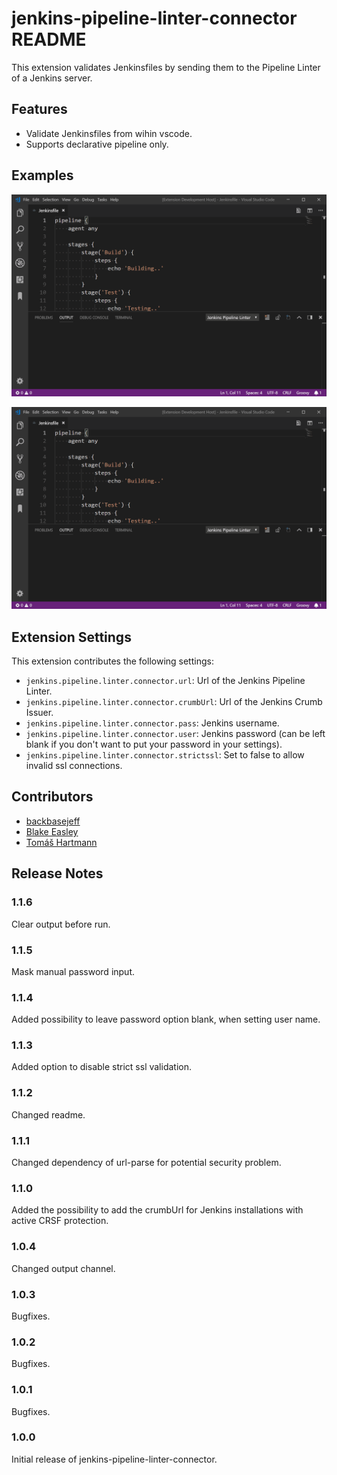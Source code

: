 # jenkins-pipeline-linter-connector README

This extension validates Jenkinsfiles by sending them to the Pipeline Linter of a Jenkins server.

## Features

- Validate Jenkinsfiles from wihin vscode.
- Supports declarative pipeline only.

## Examples

![Example 1](images/example1.gif)

![Example 2](images/example2.gif)

## Extension Settings

This extension contributes the following settings:

* `jenkins.pipeline.linter.connector.url`: Url of the Jenkins Pipeline Linter.
* `jenkins.pipeline.linter.connector.crumbUrl`: Url of the Jenkins Crumb Issuer.
* `jenkins.pipeline.linter.connector.pass`: Jenkins username.
* `jenkins.pipeline.linter.connector.user`: Jenkins password (can be left blank if you don't want to put your password in your settings).
* `jenkins.pipeline.linter.connector.strictssl`: Set to false to allow invalid ssl connections.

## Contributors

* [backbasejeff](https://github.com/backbasejeff)
* [Blake Easley](https://github.com/Jimmyscene)
* [Tomáš Hartmann](https://github.com/cvakiitho)

## Release Notes

### 1.1.6

Clear output before run.

### 1.1.5

Mask manual password input.

### 1.1.4

Added possibility to leave password option blank, when setting user name.

### 1.1.3

Added option to disable strict ssl validation.

### 1.1.2

Changed readme.

### 1.1.1

Changed dependency of url-parse for potential security problem.

### 1.1.0

Added the possibility to add the crumbUrl for Jenkins installations with active CRSF protection.

### 1.0.4

Changed output channel.

### 1.0.3

Bugfixes.

### 1.0.2

Bugfixes.

### 1.0.1

Bugfixes.

### 1.0.0

Initial release of jenkins-pipeline-linter-connector.
